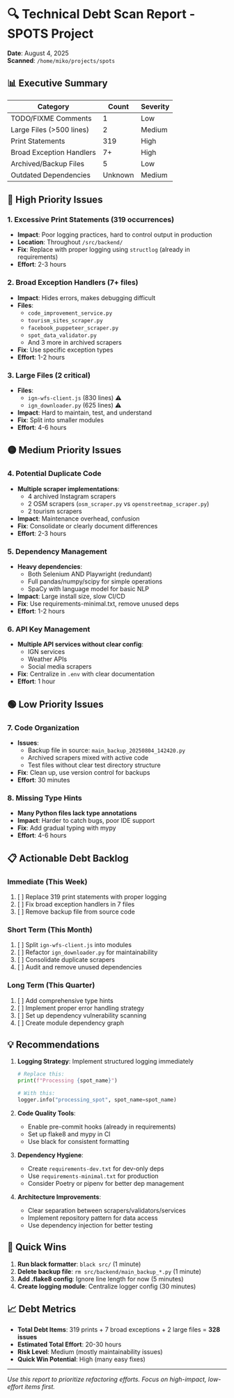 # 🔍 Technical Debt Scan Report - SPOTS Project

**Date**: August 4, 2025  
**Scanned**: `/home/miko/projects/spots`

## 📊 Executive Summary

| Category | Count | Severity |
|----------|-------|----------|
| TODO/FIXME Comments | 1 | Low |
| Large Files (>500 lines) | 2 | Medium |
| Print Statements | 319 | High |
| Broad Exception Handlers | 7+ | High |
| Archived/Backup Files | 5 | Low |
| Outdated Dependencies | Unknown | Medium |

## 🚨 High Priority Issues

### 1. **Excessive Print Statements (319 occurrences)**
- **Impact**: Poor logging practices, hard to control output in production
- **Location**: Throughout `/src/backend/`
- **Fix**: Replace with proper logging using `structlog` (already in requirements)
- **Effort**: 2-3 hours

### 2. **Broad Exception Handlers (7+ files)**
- **Impact**: Hides errors, makes debugging difficult
- **Files**:
  - `code_improvement_service.py`
  - `tourism_sites_scraper.py`
  - `facebook_puppeteer_scraper.py`
  - `spot_data_validator.py`
  - And 3 more in archived scrapers
- **Fix**: Use specific exception types
- **Effort**: 1-2 hours

### 3. **Large Files (2 critical)**
- **Files**:
  - `ign-wfs-client.js` (830 lines) ⚠️
  - `ign_downloader.py` (625 lines) ⚠️
- **Impact**: Hard to maintain, test, and understand
- **Fix**: Split into smaller modules
- **Effort**: 4-6 hours

## 🟡 Medium Priority Issues

### 4. **Potential Duplicate Code**
- **Multiple scraper implementations**:
  - 4 archived Instagram scrapers
  - 2 OSM scrapers (`osm_scraper.py` vs `openstreetmap_scraper.py`)
  - 2 tourism scrapers
- **Impact**: Maintenance overhead, confusion
- **Fix**: Consolidate or clearly document differences
- **Effort**: 2-3 hours

### 5. **Dependency Management**
- **Heavy dependencies**:
  - Both Selenium AND Playwright (redundant)
  - Full pandas/numpy/scipy for simple operations
  - SpaCy with language model for basic NLP
- **Impact**: Large install size, slow CI/CD
- **Fix**: Use requirements-minimal.txt, remove unused deps
- **Effort**: 1-2 hours

### 6. **API Key Management**
- **Multiple API services without clear config**:
  - IGN services
  - Weather APIs
  - Social media scrapers
- **Fix**: Centralize in `.env` with clear documentation
- **Effort**: 1 hour

## 🟢 Low Priority Issues

### 7. **Code Organization**
- **Issues**:
  - Backup file in source: `main_backup_20250804_142420.py`
  - Archived scrapers mixed with active code
  - Test files without clear test directory structure
- **Fix**: Clean up, use version control for backups
- **Effort**: 30 minutes

### 8. **Missing Type Hints**
- **Many Python files lack type annotations**
- **Impact**: Harder to catch bugs, poor IDE support
- **Fix**: Add gradual typing with mypy
- **Effort**: 4-6 hours

## 📋 Actionable Debt Backlog

### Immediate (This Week)
1. [ ] Replace 319 print statements with proper logging
2. [ ] Fix broad exception handlers in 7 files
3. [ ] Remove backup file from source code

### Short Term (This Month)
1. [ ] Split `ign-wfs-client.js` into modules
2. [ ] Refactor `ign_downloader.py` for maintainability
3. [ ] Consolidate duplicate scrapers
4. [ ] Audit and remove unused dependencies

### Long Term (This Quarter)
1. [ ] Add comprehensive type hints
2. [ ] Implement proper error handling strategy
3. [ ] Set up dependency vulnerability scanning
4. [ ] Create module dependency graph

## 💡 Recommendations

1. **Logging Strategy**: Implement structured logging immediately
   ```python
   # Replace this:
   print(f"Processing {spot_name}")
   
   # With this:
   logger.info("processing_spot", spot_name=spot_name)
   ```

2. **Code Quality Tools**: 
   - Enable pre-commit hooks (already in requirements)
   - Set up flake8 and mypy in CI
   - Use black for consistent formatting

3. **Dependency Hygiene**:
   - Create `requirements-dev.txt` for dev-only deps
   - Use `requirements-minimal.txt` for production
   - Consider Poetry or pipenv for better dep management

4. **Architecture Improvements**:
   - Clear separation between scrapers/validators/services
   - Implement repository pattern for data access
   - Use dependency injection for better testing

## 🎯 Quick Wins

1. **Run black formatter**: `black src/` (1 minute)
2. **Delete backup file**: `rm src/backend/main_backup_*.py` (1 minute)
3. **Add .flake8 config**: Ignore line length for now (5 minutes)
4. **Create logging module**: Centralize logger config (30 minutes)

## 📈 Debt Metrics

- **Total Debt Items**: 319 prints + 7 broad exceptions + 2 large files = **328 issues**
- **Estimated Total Effort**: 20-30 hours
- **Risk Level**: Medium (mostly maintainability issues)
- **Quick Win Potential**: High (many easy fixes)

---

*Use this report to prioritize refactoring efforts. Focus on high-impact, low-effort items first.*